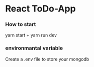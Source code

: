 # React ToDo-App




### How to start

yarn start + yarn run dev

### environmantal variable

Create a .env file to store your mongodb

